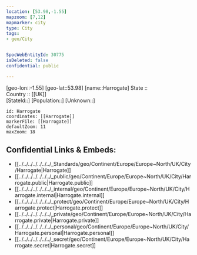 ```yaml
---
location: [53.98,-1.55] 
mapzoom: [7,12] 
mapmarker: city 
type: City
tags:
- geo/City


SpocWebEntityId: 30775
isDeleted: false
confidential: public

---
```

[geo-lon::-1.55] 
[geo-lat::53.98] 
[name::Harrogate] 
State ::  
Country :: [[UK]]  
[StateId::] 
[Population::] 
[Unknown::] 


```leaflet
id: Harrogate
coordinates: [[Harrogate]] 
markerFile: [[Harrogate]] 
defaultZoom: 11 
maxZoom: 18
```


## Confidential Links & Embeds: 
- [[../../../../../../../_Standards/geo/Continent/Europe/Europe~North/UK/City/Harrogate|Harrogate]] 
- [[../../../../../../../_public/geo/Continent/Europe/Europe~North/UK/City/Harrogate.public|Harrogate.public]] 
- [[../../../../../../../_internal/geo/Continent/Europe/Europe~North/UK/City/Harrogate.internal|Harrogate.internal]] 
- [[../../../../../../../_protect/geo/Continent/Europe/Europe~North/UK/City/Harrogate.protect|Harrogate.protect]] 
- [[../../../../../../../_private/geo/Continent/Europe/Europe~North/UK/City/Harrogate.private|Harrogate.private]] 
- [[../../../../../../../_personal/geo/Continent/Europe/Europe~North/UK/City/Harrogate.personal|Harrogate.personal]] 
- [[../../../../../../../_secret/geo/Continent/Europe/Europe~North/UK/City/Harrogate.secret|Harrogate.secret]] 
